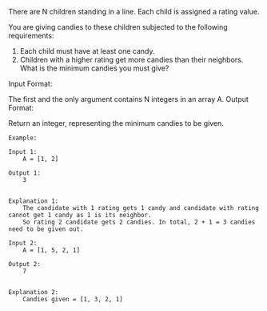 There are N children standing in a line. Each child is assigned a rating value.

You are giving candies to these children subjected to the following requirements:

1. Each child must have at least one candy.
2. Children with a higher rating get more candies than their neighbors.
What is the minimum candies you must give?

Input Format:

The first and the only argument contains N integers in an array A.
Output Format:

Return an integer, representing the minimum candies to be given.
```
Example:

Input 1:
    A = [1, 2]

Output 1:
    3
```
```

Explanation 1:
    The candidate with 1 rating gets 1 candy and candidate with rating cannot get 1 candy as 1 is its neighbor. 
    So rating 2 candidate gets 2 candies. In total, 2 + 1 = 3 candies need to be given out.

Input 2:
    A = [1, 5, 2, 1]

Output 2:
    7
```
```

Explanation 2:
    Candies given = [1, 3, 2, 1]
```
